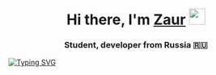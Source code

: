 <h1 align="center">
    Hi there, I'm 
    <a href="https://t.me/skyguy" target="_blank">Zaur</a>
    <img src="https://github.com/blackcater/blackcater/raw/main/images/Hi.gif" height="32">
</h1>

<h3 align="center">
    Student, developer from Russia 🇷🇺
</h3>  

[![Typing SVG](https://readme-typing-svg.herokuapp.com?font=Oxanium&color=8C43EA&height=100&lines=Python%2C+JS;Flask%2C+Django+(in+near+future);HTML%2C+CSS+(SCSS))](https://git.io/typing-svg)
